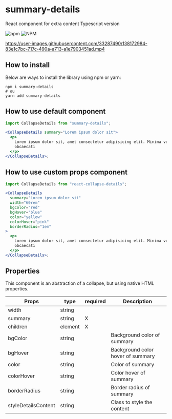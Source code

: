 # summary-details

React component for extra content Typescript version

![npm](https://img.shields.io/npm/v/summary-details)
![NPM](https://img.shields.io/npm/l/summary-details)

https://user-images.githubusercontent.com/33287490/138172984-83e1c7bc-717c-490a-a713-a1e7903451ad.mp4

## How to install

Below are ways to install the library using npm or yarn:

```
npm i summary-details
# ou
yarn add summary-details
```

## How to use default component

```jsx
import CollapseDetails from "summary-details";

<CollapseDetails summary="Lorem ipsum dolor sit">
  <p>
    Lorem ipsum dolor sit, amet consectetur adipisicing elit. Minima voluptates
    obcaecati
  </p>
</CollapseDetails>;
```

## How to use custom props component

```jsx
import CollapseDetails from "react-collapse-details";

<CollapseDetails
  summary="Lorem ipsum dolor sit"
  width="60rem"
  bgColor="red"
  bgHover="blue"
  color="yellow"
  colorHover="pink"
  borderRadius="1em"
>
  <p>
    Lorem ipsum dolor sit, amet consectetur adipisicing elit. Minima voluptates
    obcaecati
  </p>
</CollapseDetails>;
```

## Properties

This component is an abstraction of a collapse, but using native HTML properties.

| Props               | type    | required | Description                       |
| ------------------- | ------- | -------- | --------------------------------- |
| width               | string  |          |                                   |
| summary             | string  | X        |                                   |
| children            | element | X        |                                   |
| bgColor             | string  |          | Background color of summary       |
| bgHover             | string  |          | Background color hover of summary |
| color               | string  |          | Color of summary                  |
| colorHover          | string  |          | Color hover of summary            |
| borderRadius        | string  |          | Border radius of summary          |
| styleDetailsContent | string  |          | Class to style the content        |
